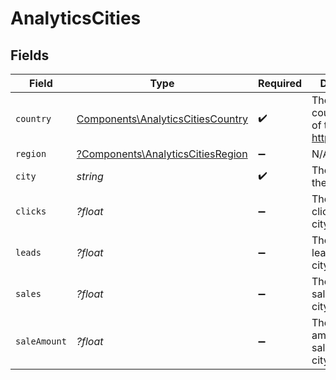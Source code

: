 # AnalyticsCities


## Fields

| Field                                                                                  | Type                                                                                   | Required                                                                               | Description                                                                            |
| -------------------------------------------------------------------------------------- | -------------------------------------------------------------------------------------- | -------------------------------------------------------------------------------------- | -------------------------------------------------------------------------------------- |
| `country`                                                                              | [Components\AnalyticsCitiesCountry](../../Models/Components/AnalyticsCitiesCountry.md) | :heavy_check_mark:                                                                     | The 2-letter country code of the city: https://d.to/geo                                |
| `region`                                                                               | [?Components\AnalyticsCitiesRegion](../../Models/Components/AnalyticsCitiesRegion.md)  | :heavy_minus_sign:                                                                     | N/A                                                                                    |
| `city`                                                                                 | *string*                                                                               | :heavy_check_mark:                                                                     | The name of the city                                                                   |
| `clicks`                                                                               | *?float*                                                                               | :heavy_minus_sign:                                                                     | The number of clicks from this city                                                    |
| `leads`                                                                                | *?float*                                                                               | :heavy_minus_sign:                                                                     | The number of leads from this city                                                     |
| `sales`                                                                                | *?float*                                                                               | :heavy_minus_sign:                                                                     | The number of sales from this city                                                     |
| `saleAmount`                                                                           | *?float*                                                                               | :heavy_minus_sign:                                                                     | The total amount of sales from this city, in cents                                     |